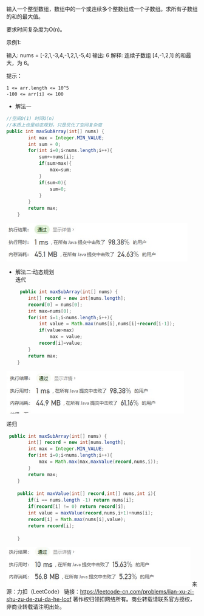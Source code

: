 输入一个整型数组，数组中的一个或连续多个整数组成一个子数组。求所有子数组的和的最大值。

要求时间复杂度为O(n)。

 

示例1:

输入: nums = [-2,1,-3,4,-1,2,1,-5,4]
输出: 6
解释: 连续子数组 [4,-1,2,1] 的和最大，为 6。

 

提示：

    1 <= arr.length <= 10^5
    -100 <= arr[i] <= 100

* 解法一  
```java
//空间O(1) 时间O(n)
//本质上也是动态规划，只是优化了空间复杂度
public int maxSubArray(int[] nums) {
        int max = Integer.MIN_VALUE;
        int sum = 0;
        for(int i=0;i<nums.length;i++){
            sum+=nums[i];
            if(sum>max){
                max=sum;
            }
            if(sum<0){
                sum=0;
            }
        }
        return max;
    }
```
![Offer42-1](../image/Offer42-1.jpg)

* 解法二:动态规划  
迭代
```java
     public int maxSubArray(int[] nums) {
        int[] record = new int[nums.length];
        record[0] = nums[0];
        int max=nums[0];
        for(int i=1;i<nums.length;i++){
            int value = Math.max(nums[i],nums[i]+record[i-1]);
            if(value>max)
                max = value;
            record[i]=value;
        }
        return max;
    }
```
![Offer42-2](../image/Offer42-2.jpg)

递归  
```java
 public int maxSubArray(int[] nums) {
        int[] record = new int[nums.length];
        int max = Integer.MIN_VALUE;
        for(int i=0;i<nums.length;i++){
            max = Math.max(max,maxValue(record,nums,i));
        }
        return max;
    }

    public int maxValue(int[] record,int[] nums,int i){
        if(i == nums.length -1) return nums[i];
        if(record[i] != 0) return record[i];
        int value = maxValue(record,nums,i+1)+nums[i];
        record[i] = Math.max(nums[i],value);
        return record[i];

    }
```
![Offer42-3](../image/Offer42-3.jpg)
来源：力扣（LeetCode）
链接：https://leetcode-cn.com/problems/lian-xu-zi-shu-zu-de-zui-da-he-lcof
著作权归领扣网络所有。商业转载请联系官方授权，非商业转载请注明出处。